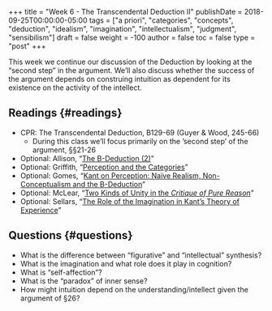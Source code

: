 +++
title = "Week 6 - The Transcendental Deduction II"
publishDate = 2018-09-25T00:00:00-05:00
tags = ["a priori", "categories", "concepts", "deduction", "idealism", "imagination", "intellectualism", "judgment", "sensibilism"]
draft = false
weight = -100
author = false
toc = false
type = "post"
+++

This week we continue our discussion of the Deduction by looking at the
&ldquo;second step&rdquo; in the argument. We&rsquo;ll also discuss whether the success of the
argument depends on construing intuition as dependent for its existence on the
activity of the intellect.


## Readings {#readings}

-   CPR: The Transcendental Deduction, B129-69 (Guyer & Wood, 245-66)
    -   During this class we&rsquo;ll focus primarily on the &rsquo;second step&rsquo; of the
        argument, §§21-26
-   Optional: Allison, &ldquo;[The B-Deduction (2)](https://www.dropbox.com/s/9w2v6nhvt7gffym/allison2015-ch9%5FThe%5FB-Deduction%5F%25282%2529.pdf?dl=0)&rdquo;
-   Optional: Griffith, &ldquo;[Perception and the Categories](https://www.dropbox.com/s/l6okifo2x22ggcj/griffith2012%5Fperception%5Fand%5Fthe%5Fcategories.pdf?dl=0)&rdquo;
-   Optional: Gomes, &ldquo;[Kant on Perception: Naïve Realism, Non-Conceptualism and the B-Deduction](https://www.dropbox.com/s/lfyuc8bi2eb3ksf/gomes2014%5Fkant%5Fon%5Fperception.pdf?dl=0)&rdquo;
-   Optional: McLear, &ldquo;[Two Kinds of Unity in the _Critique of Pure Reason_](https://www.dropbox.com/s/l6qfjynx7r6tfes/mclear2015%5Ftwo%5Fkinds%5Fof%5Funity%5Fin%5Fthe%5Ficritique%5Fof%5Fpure%5Freason-i.pdf?dl=0)&rdquo;
-   Optional: Sellars, &ldquo;[The Role of the Imagination in Kant&rsquo;s Theory of Experience](https://www.dropbox.com/s/uhsl32kpryu25sn/sellars2003%5Fthe%5Frole%5Fof%5Fthe%5Fimagination%5Fin%5Fkant%2527s%5Ftheory%5Fof%5Fexperience.pdf?dl=0)&rdquo;


## Questions {#questions}

-   What is the difference between &ldquo;figurative&rdquo; and &ldquo;intellectual&rdquo; synthesis?
-   What is the imagination and what role does it play in cognition?
-   What is &ldquo;self-affection&rdquo;?
-   What is the &ldquo;paradox&rdquo; of inner sense?
-   How might intuition depend on the understanding/intellect given the argument of §26?
